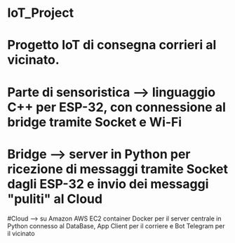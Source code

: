 # IoT_Project
# Progetto IoT di consegna corrieri al vicinato.

# Parte di sensoristica --> linguaggio C++ per ESP-32, con connessione al bridge tramite Socket e Wi-Fi
# Bridge --> server in Python per ricezione di messaggi tramite Socket dagli ESP-32 e invio dei messaggi "puliti" al Cloud
#Cloud --> su Amazon AWS EC2 container Docker per il server centrale in Python connesso al DataBase, App Client per il corriere e Bot Telegram per il vicinato
